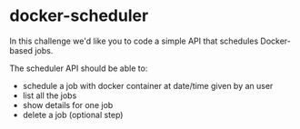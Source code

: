 # docker-scheduler

In this challenge we'd like you to code a simple API that schedules Docker-based jobs.

The scheduler API should be able to:
 - schedule a job with docker container at date/time given by an user
 - list all the jobs
 - show details for one job
 - delete a job (optional step)

